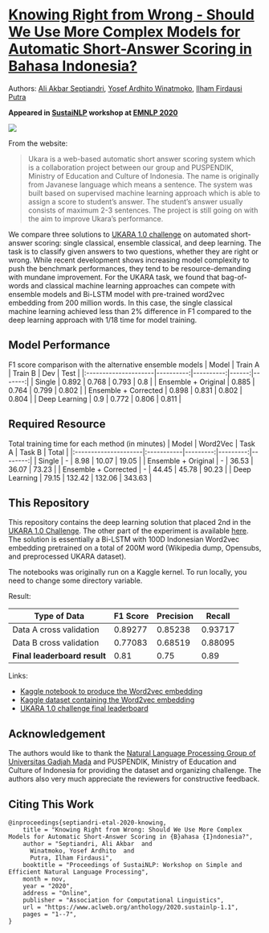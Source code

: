 # [Knowing Right from Wrong - Should We Use More Complex Models for Automatic Short-Answer Scoring in Bahasa Indonesia?](https://www.aclweb.org/anthology/2020.sustainlp-1.1)
Authors: [Ali Akbar Septiandri](https://twitter.com/aliakbars), [Yosef Ardhito Winatmoko](https://twitter.com/yoseflaw), [Ilham Firdausi Putra](https://www.linkedin.com/in/ilhamfp/)

**Appeared in [SustaiNLP](https://sites.google.com/view/sustainlp2020) workshop at [EMNLP 2020](https://2020.emnlp.org/)**

![](https://nlp.mipa.ugm.ac.id/wp-content/uploads/sites/888/2019/07/UKARA-LOGO-800X-218-300x82.png)

From the website:
> Ukara is a web-based  automatic short answer scoring system which is a collaboration project between our group and PUSPENDIK, Ministry of Education and Culture of Indonesia. The name is originally from Javanese language which means a sentence. The system was built based on supervised machine learning approach which is able to assign a score to student’s answer. The student’s answer usually consists of maximum 2-3 sentences. The project is still going on with the aim to improve Ukara’s performance.

We compare three solutions to [UKARA 1.0 challenge](https://nlp.mipa.ugm.ac.id/ukara-1-0-challenge/) on automated short-answer scoring: single classical, ensemble classical, and deep learning. The task is to classify given answers to two questions, whether they are right or wrong. While recent development shows increasing model complexity to push the benchmark performances, they tend to be resource-demanding with mundane improvement. For the UKARA task, we found that bag-of-words and classical machine learning approaches can compete with ensemble models and Bi-LSTM model with pre-trained word2vec embedding from 200 million words. In this case, the single classical machine learning achieved less than 2% difference in F1 compared to the deep learning approach with 1/18 time for model training.

## Model Performance

F1 score comparison with the alternative ensemble models
| Model                |   Train A |   Train B |   Dev |   Test |
|:---------------------|----------:|----------:|------:|-------:|
| Single               |     0.892 |     0.768 | 0.793 |  0.8   |
| Ensemble + Original  |     0.885 |     0.764 | 0.799 |  0.802 |
| Ensemble + Corrected |     0.898 |     0.831 | 0.802 |  0.804 |
| Deep Learning        |     0.9   |     0.772 | 0.806 |  0.811 |

## Required Resource

Total training time for each method (in minutes)
| Model                | Word2Vec   |   Task A |   Task B |   Total |
|:---------------------|:-----------|---------:|---------:|--------:|
| Single               | -          |     8.98 |    10.07 |   19.05 |
| Ensemble + Original  | -          |    36.53 |    36.07 |   73.23 |
| Ensemble + Corrected | -          |    44.45 |    45.78 |   90.23 |
| Deep Learning        | 79.15      |   132.42 |   132.06 |  343.63 |


## This Repository
This repository contains the deep learning solution that placed 2nd in the [UKARA 1.0 Challenge](https://evalai.cloudcv.org/web/challenges/challenge-page/410/overview). The other part of the experiment is available [here](https://github.com/aliakbars/ukara). The solution is essentially a Bi-LSTM with 100D Indonesian Word2vec embedding pretrained on a total of 200M word (Wikipedia dump, Opensubs, and preprocessed UKARA dataset).  

The notebooks was originally run on a Kaggle kernel. To run locally, you need to change some directory variable.  

Result:  

| Type of Data | F1 Score | Precision | Recall |
| ------ | ------ | ------ | ------ |
| Data A cross validation | 0.89277 | 0.85238 | 0.93717 |
| Data B cross validation | 0.77083 | 0.68519 | 0.88095 |
| **Final leaderboard result** | 0.81 | 0.75 | 0.89 |

Links: 
* [Kaggle notebook to produce the Word2vec embedding](https://www.kaggle.com/ilhamfp31/ukara-building-word2vec-100-indonesia)
* [Kaggle dataset containing the Word2vec embedding](https://www.kaggle.com/ilhamfp31/word2vec-100-indonesian)
* [UKARA 1.0 challenge final leaderboard](https://evalai.cloudcv.org/web/challenges/challenge-page/410/leaderboard/1141)

## Acknowledgement

The authors would like to thank the [Natural Language Processing Group of Universitas Gadjah Mada](https://nlp.mipa.ugm.ac.id/) and PUSPENDIK, Ministry of Education and Culture of Indonesia for providing the dataset and organizing challenge. The authors also very much appreciate the reviewers for constructive feedback.

## Citing This Work

```
@inproceedings{septiandri-etal-2020-knowing,
    title = "Knowing Right from Wrong: Should We Use More Complex Models for Automatic Short-Answer Scoring in {B}ahasa {I}ndonesia?",
    author = "Septiandri, Ali Akbar  and
      Winatmoko, Yosef Ardhito  and
      Putra, Ilham Firdausi",
    booktitle = "Proceedings of SustaiNLP: Workshop on Simple and Efficient Natural Language Processing",
    month = nov,
    year = "2020",
    address = "Online",
    publisher = "Association for Computational Linguistics",
    url = "https://www.aclweb.org/anthology/2020.sustainlp-1.1",
    pages = "1--7",
}
```
